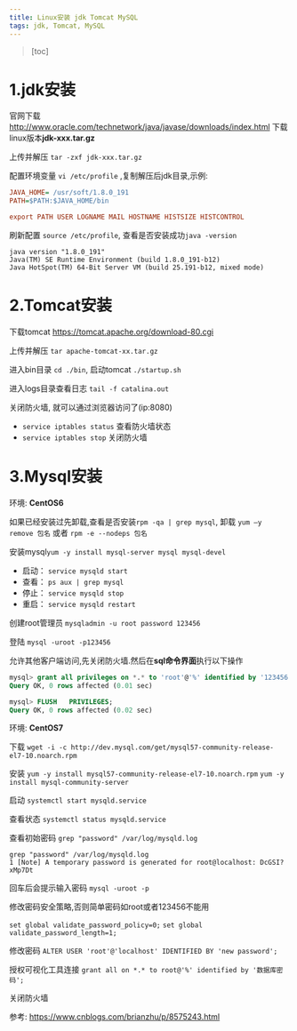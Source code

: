 ```yaml
---
title: Linux安装 jdk Tomcat MySQL
tags: jdk, Tomcat, MySQL
---
```


> [toc]

# 1.jdk安装
官网下载
http://www.oracle.com/technetwork/java/javase/downloads/index.html 下载linux版本**jdk-xxx.tar.gz**

上传并解压 `tar -zxf jdk-xxx.tar.gz`

配置环境变量 `vi /etc/profile` ,复制解压后jdk目录,示例:

``` ini
JAVA_HOME= /usr/soft/1.8.0_191
PATH=$PATH:$JAVA_HOME/bin

export PATH USER LOGNAME MAIL HOSTNAME HISTSIZE HISTCONTROL

```
刷新配置 `source /etc/profile`, 查看是否安装成功`java -version`

``` 
java version "1.8.0_191"
Java(TM) SE Runtime Environment (build 1.8.0_191-b12)
Java HotSpot(TM) 64-Bit Server VM (build 25.191-b12, mixed mode)
```

# 2.Tomcat安装

下载tomcat https://tomcat.apache.org/download-80.cgi

上传并解压 `tar apache-tomcat-xx.tar.gz`

进入bin目录 `cd ./bin`, 启动tomcat `./startup.sh`

进入logs目录查看日志 `tail -f catalina.out`

关闭防火墙, 就可以通过浏览器访问了(ip:8080)
- `service iptables status`  查看防火墙状态
- `service iptables stop`    关闭防火墙

# 3.Mysql安装

环境: **CentOS6**

如果已经安装过先卸载,查看是否安装`rpm -qa | grep mysql`, 卸载 `yum –y remove 包名` 或者 `rpm -e --nodeps 包名`

安装mysql`yum -y install mysql-server mysql mysql-devel`

- 启动： `service mysqld start`
- 查看： `ps aux | grep mysql`
- 停止： `service mysqld stop`
- 重启： `service mysqld restart`

创建root管理员 `mysqladmin -u root password 123456`

登陆 `mysql -uroot -p123456`

允许其他客户端访问,先关闭防火墙.然后在**sql命令界面**执行以下操作

``` sql
mysql> grant all privileges on *.* to 'root'@'%' identified by '123456' with grant option;
Query OK, 0 rows affected (0.01 sec)

mysql> FLUSH   PRIVILEGES;
Query OK, 0 rows affected (0.02 sec)
```

环境: **CentOS7**

下载
`wget -i -c http://dev.mysql.com/get/mysql57-community-release-el7-10.noarch.rpm`

安装
`yum -y install mysql57-community-release-el7-10.noarch.rpm`
`yum -y install mysql-community-server`

启动
`systemctl start mysqld.service`

查看状态
`systemctl status mysqld.service`

查看初始密码
`grep "password" /var/log/mysqld.log`

```
grep "password" /var/log/mysqld.log
1 [Note] A temporary password is generated for root@localhost: DcGSI?xMp7Dt
```

回车后会提示输入密码
`mysql -uroot -p`

修改密码安全策略,否则简单密码如root或者123456不能用

`set global validate_password_policy=0;`
`set global validate_password_length=1;`

修改密码
`ALTER USER 'root'@'localhost' IDENTIFIED BY 'new password';`

授权可视化工具连接
`grant all on *.* to root@'%' identified by '数据库密码';`

关闭防火墙

参考: https://www.cnblogs.com/brianzhu/p/8575243.html